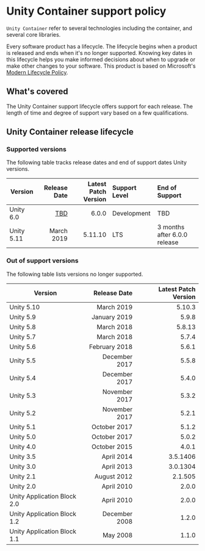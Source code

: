 # Unity Container support policy

`Unity Container` refer to several technologies including the container, and several core libraries.

Every software product has a lifecycle. The lifecycle begins when a product is released and ends when it's no longer supported. Knowing key dates in this lifecycle helps you make informed decisions about when to upgrade or make other changes to your software. This product is based on Microsoft's [Modern Lifecycle Policy](https://docs.microsoft.com/en-US/lifecycle/faq/modern-policy).

## What's covered

The Unity Container support lifecycle offers support for each release. The length of time and degree of support vary based on a few qualifications.

## Unity Container release lifecycle

### Supported versions

The following table tracks release dates and end of support dates Unity versions.

Version   | Release Date | Latest Patch Version | Support Level | End of Support
---       | ---:         | ---:                 | :---          | :---
Unity 6.0 | [TBD](SUSTAINABILITY.md) | 6.0.0                | Development   | TBD
Unity 5.11| March 2019   | 5.11.10              | LTS           | 3 months after 6.0.0 release

### Out of support versions

The following table lists versions no longer supported.

Version| Release Date |Latest Patch Version
---| ---: | ---:
Unity 5.10| March 2019   |5.10.3
Unity 5.9| January 2019  |5.9.8
Unity 5.8| March 2018    |5.8.13
Unity 5.7| March 2018    |5.7.4
Unity 5.6| February 2018 |5.6.1
Unity 5.5| December 2017 |5.5.8
Unity 5.4| December 2017 |5.4.0
Unity 5.3| November 2017 |5.3.2
Unity 5.2| November 2017 |5.2.1
Unity 5.1| October 2017  |5.1.2
Unity 5.0| October 2017  |5.0.2
Unity 4.0| October 2015  |4.0.1
Unity 3.5| April 2014    |3.5.1406
Unity 3.0| April 2013    |3.0.1304
Unity 2.1| August 2012   |2.1.505
Unity 2.0| April 2010    |2.0.0
Unity Application Block 2.0| April 2010 |2.0.0
Unity Application Block 1.2| December 2008 |1.2.0
Unity Application Block 1.1| May 2008 |1.1.0
